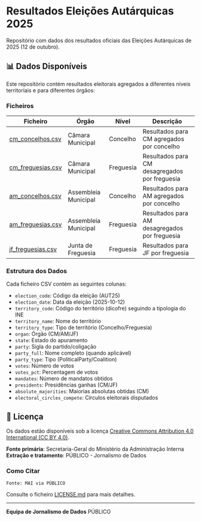 # Resultados Eleições Autárquicas 2025

Repositório com dados dos resultados oficiais das Eleições Autárquicas de 2025 (12 de outubro).

## 📊 Dados Disponíveis

Este repositório contém resultados eleitorais agregados a diferentes níveis territoriais e para diferentes órgãos:

### Ficheiros

| Ficheiro | Órgão | Nível | Descrição |
|----------|-------|-------|-----------|
| [cm_concelhos.csv](cm_concelhos.csv) | Câmara Municipal | Concelho | Resultados para CM agregados por concelho |
| [cm_freguesias.csv](cm_freguesias.csv) | Câmara Municipal | Freguesia | Resultados para CM desagregados por freguesia |
| [am_concelhos.csv](am_concelhos.csv) | Assembleia Municipal | Concelho | Resultados para AM agregados por concelho |
| [am_freguesias.csv](am_freguesias.csv) | Assembleia Municipal | Freguesia | Resultados para AM desagregados por freguesia |
| [jf_freguesias.csv](jf_freguesias.csv) | Junta de Freguesia | Freguesia | Resultados para JF por freguesia |

### Estrutura dos Dados

Cada ficheiro CSV contém as seguintes colunas:

- `election_code`: Código da eleição (AUT25)
- `election_date`: Data da eleição (2025-10-12)
- `territory_code`: Código do território (dicofre) seguindo a tipologia do INE
- `territory_name`: Nome do território
- `territory_type`: Tipo de território (Concelho/Freguesia)
- `organ`: Órgão (CM/AM/JF)
- `state`: Estado do apuramento
- `party`: Sigla do partido/coligação
- `party_full`: Nome completo (quando aplicável)
- `party_type`: Tipo (PoliticalParty/Coalition)
- `votes`: Número de votos
- `votes_pct`: Percentagem de votos
- `mandates`: Número de mandatos obtidos
- `presidents`: Presidências ganhas (CM/JF)
- `absolute_majorities`: Maiorias absolutas obtidas (CM)
- `electoral_circles_compete`: Círculos eleitorais disputados

## 📄 Licença

Os dados estão disponíveis sob a licença [Creative Commons Attribution 4.0 International (CC BY 4.0)](LICENSE.md).

**Fonte primária**: Secretaria-Geral do Ministério da Administração Interna
**Extração e tratamento**: PÚBLICO - Jornalismo de Dados

### Como Citar

`Fonte: MAI via PÚBLICO`

Consulte o ficheiro [LICENSE.md](LICENSE.md) para mais detalhes.

---

**Equipa de Jornalismo de Dados**
PÚBLICO
